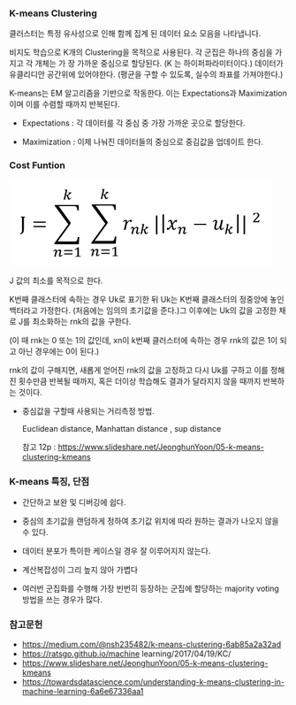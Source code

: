 ### K-means Clustering


클러스터는 특정 유사성으로 인해 함께 집계 된 데이터 요소 모음을 나타냅니다.

비지도 학습으로 K개의 Clustering을 목적으로 사용된다. 각 군집은 하나의 중심을 가지고 각 개체는 가 장 가까운 중심으로 할당된다. (K 는 하이퍼파라미터이다.) 데이터가 유클리디안 공간위에 있어야한다. (평균을 구할 수 있도록, 실수의 좌표를 가져야한다.)

K-means는 EM 알고리즘을 기반으로 작동한다. 이는 Expectations과 Maximization이며 이를 수렴할 때까지 반복된다.

- Expectations : 각 데이터를 각 중심 중 가장 가까운 곳으로 할당한다.

- Maximization : 이제 나눠진 데이터들의 중심으로 중김값을 업데이트 한다.

  

### Cost Funtion

![1](./images/k-means1.png)

J 값의 최소를 목적으로 한다.

K번째 클래스터에 속하는 경우 Uk로 표기한 뒤 Uk는 K번째 클래스터의 정중앙에 놓인 백터라고 가정한다. (처음에는 임의의 초기값을 준다.)그 이후에는 Uk의 값을 고정한 채로 J를 최소화하는 rnk의 값을 구한다.

(이 때 rnk는 0 또는 1의 값인데, xn이 k번째 클러스터에 속하는 경우 rnk의 값은 1이 되고 아닌 경우에는 0이 된다.)

rnk의 값이 구해지면, 새롭게 얻어진 rnk의 값을 고정하고 다시 Uk를 구하고 이를 정해진 횟수만큼 반복될 때까지, 혹은 더이상 학습해도 결과가 달라지지 않을 때까지 반복하는 것이다.

- 중심값을 구할때 사용되는 거리측정 방법.

  Euclidean distance, Manhattan distance , sup distance

  참고 12p : https://www.slideshare.net/JeonghunYoon/05-k-means-clustering-kmeans

  

### K-means 특징, 단점

- 간단하고 보완 및 디버깅에 쉽다.

- 중심의 초기값을 랜덤하게 정하여 초기값 위치에 따라 원하는 결과가 나오지 않을 수 있다.

- 데이터 분포가 특이한 케이스일 경우 잘 이루어지지 않는다.

- 계산복잡성이 그리 높지 않아 가볍다

- 여러번 군집화를 수행해 가장 빈번히 등장하는 군집에 할당하는 majority voting 방법을 쓰는 경우가 많다.

  

### 참고문헌

- https://medium.com/@nsh235482/k-means-clustering-6ab85a2a32ad
- https://ratsgo.github.io/machine learning/2017/04/19/KC/
- https://www.slideshare.net/JeonghunYoon/05-k-means-clustering-kmeans
- https://towardsdatascience.com/understanding-k-means-clustering-in-machine-learning-6a6e67336aa1

